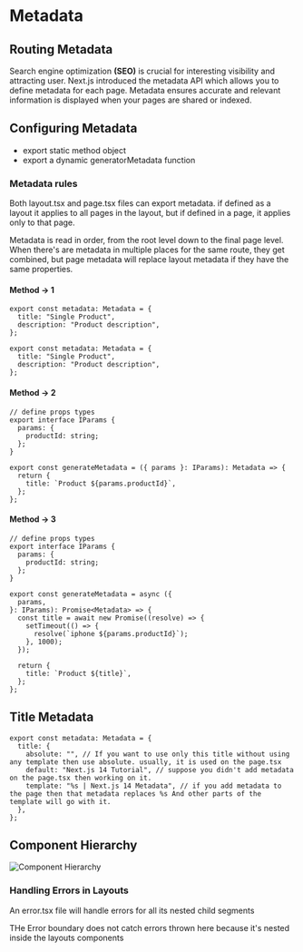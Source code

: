 # Metadata

## Routing Metadata

Search engine optimization **(SEO)** is crucial for interesting visibility and attracting user.
Next.js introduced the metadata API which allows you to define metadata for each page.
Metadata ensures accurate and relevant information is displayed when your pages are shared or indexed.

## Configuring Metadata

- export static method object
- export a dynamic generatorMetadata function

### Metadata rules

Both layout.tsx and page.tsx files can export metadata. if defined as a layout it applies to all pages in the layout, but if defined in a page, it applies only to that page.

Metadata is read in order, from the root level down to the final page level.
When there's are metadata in multiple places for the same route, they get combined, but page metadata will replace layout metadata if they have the same properties.

#### Method -> 1

```tsx
export const metadata: Metadata = {
  title: "Single Product",
  description: "Product description",
};
```

```tsx
export const metadata: Metadata = {
  title: "Single Product",
  description: "Product description",
};
```

#### Method -> 2

```tsx
// define props types
export interface IParams {
  params: {
    productId: string;
  };
}

export const generateMetadata = ({ params }: IParams): Metadata => {
  return {
    title: `Product ${params.productId}`,
  };
};
```

#### Method -> 3

```tsx
// define props types
export interface IParams {
  params: {
    productId: string;
  };
}

export const generateMetadata = async ({
  params,
}: IParams): Promise<Metadata> => {
  const title = await new Promise((resolve) => {
    setTimeout(() => {
      resolve(`iphone ${params.productId}`);
    }, 1000);
  });

  return {
    title: `Product ${title}`,
  };
};
```

## Title Metadata

```tsx
export const metadata: Metadata = {
  title: {
    absolute: "", // If you want to use only this title without using any template then use absolute. usually, it is used on the page.tsx
    default: "Next.js 14 Tutorial", // suppose you didn't add metadata on the page.tsx then working on it.
    template: "%s | Next.js 14 Metadata", // if you add metadata to the page then that metadata replaces %s And other parts of the template will go with it.
  },
};
```

## Component Hierarchy

![Component Hierarchy](https://github.com/Shahriyar-Hosen/explore-Next-14/assets/96829173/188a962e-5b2b-4580-bca4-5e662522aba8)

### Handling Errors in Layouts

An error.tsx file will handle errors for all its nested child segments

THe Error boundary does not catch errors thrown here because it's nested inside the layouts components
